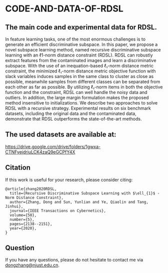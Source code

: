 # CODE-AND-DATA-OF-RDSL

## The main code and experimental data for RDSL.

In feature learning tasks, one of the most enormous challenges is to generate an efficient discriminative subspace. In this paper, we propose a novel subspace learning method, named recursive discriminative subspace learning with an ℓ1-norm distance constraint (RDSL). RDSL can robustly extract features from the contaminated images and learn a discriminative subspace. With the use of an inequation-based ℓ₁-norm distance metric constraint, the minimized ℓ₁-norm distance metric objective function with slack variables induces samples in the same class to cluster as close as possible, meanwhile samples from different classes can be separated from each other as far as possible. By utilizing ℓ₁-norm items in both the objective function and the constraint, RDSL can well handle the noisy data and outliers. In addition, the large margin formulation makes the proposed method insensitive to initializations. We describe two approaches to solve RDSL with a recursive strategy. Experimental results on six benchmark datasets, including the original data and the contaminated data, demonstrate that RDSL outperforms the state-of-the-art methods.

## The used datasets are available at:

https://drive.google.com/drive/folders/1gwxa-CTNFyejdriuLCK4zaQ9eGCPfY4X

## Citation

If this work is useful for your research, please consider citing:

```
@article{zhang2020RDSL,
  title={Recursive Discriminative Subspace Learning with $\ell_{1}$ -Norm Distance Constraint},
  author={Zhang, Dong and Sun, Yunlian and Ye, Qiaolin and Tang, Jinhui},
  journal={IEEE Transactions on Cybernetics},
  volume={50},
  number={5},
  pages={2138--2151},
  year={2020},
}
```

## Question

If you have any questions, please do not hesitate to contact me via dongzhang@njust.edu.cn. 
